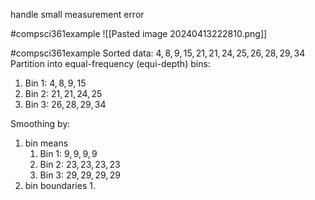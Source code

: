 handle small measurement error

#compsci361example ![[Pasted image 20240413222810.png]]

#compsci361example 
Sorted data: $4, 8, 9, 15, 21, 21, 24, 25, 26, 28, 29, 34$
Partition into equal-frequency (equi-depth) bins:
1. Bin 1: $4, 8, 9, 15$
2. Bin 2: $21, 21, 24, 25$
3. Bin 3: $26, 28, 29, 34$

Smoothing by:
1. bin means
	1. Bin 1: $9, 9, 9, 9$
	2. Bin 2: $23, 23, 23, 23$
	3. Bin 3: $29, 29, 29, 29$
2. bin boundaries
	1. 